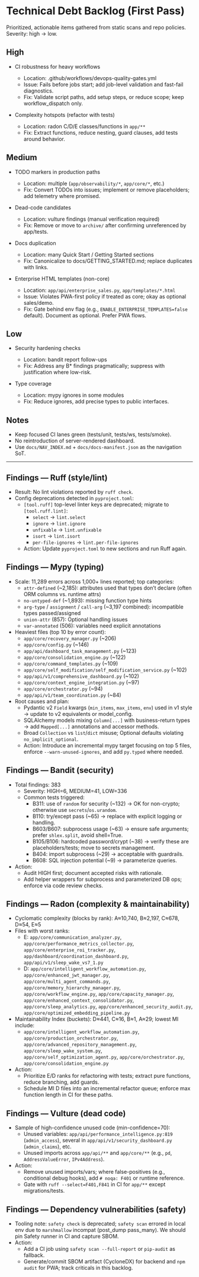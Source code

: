 # Technical Debt Backlog (First Pass)

Prioritized, actionable items gathered from static scans and repo policies. Severity: high → low.

## High
- CI robustness for heavy workflows
  - Location: .github/workflows/devops-quality-gates.yml
  - Issue: Fails before jobs start; add job-level validation and fast-fail diagnostics.
  - Fix: Validate script paths, add setup steps, or reduce scope; keep workflow_dispatch only.

- Complexity hotspots (refactor with tests)
  - Location: radon C/D/E classes/functions in `app/**`
  - Fix: Extract functions, reduce nesting, guard clauses, add tests around behavior.

## Medium
- TODO markers in production paths
  - Location: multiple (`app/observability/*`, `app/core/*`, etc.)
  - Fix: Convert TODOs into issues; implement or remove placeholders; add telemetry where promised.

- Dead-code candidates
  - Location: vulture findings (manual verification required)
  - Fix: Remove or move to `archive/` after confirming unreferenced by app/tests.

- Docs duplication
  - Location: many Quick Start / Getting Started sections
  - Fix: Canonicalize to docs/GETTING_STARTED.md; replace duplicates with links.

- Enterprise HTML templates (non-core)
  - Location: `app/api/enterprise_sales.py`, `app/templates/*.html`
  - Issue: Violates PWA-first policy if treated as core; okay as optional sales/demo.
  - Fix: Gate behind env flag (e.g., `ENABLE_ENTERPRISE_TEMPLATES=false` default). Document as optional. Prefer PWA flows.

## Low
- Security hardening checks
  - Location: bandit report follow-ups
  - Fix: Address any B* findings pragmatically; suppress with justification where low-risk.

- Type coverage
  - Location: mypy ignores in some modules
  - Fix: Reduce ignores, add precise types to public interfaces.

## Notes
- Keep focused CI lanes green (tests/unit, tests/ws, tests/smoke).
- No reintroduction of server-rendered dashboard.
 - Use `docs/NAV_INDEX.md` + `docs/docs-manifest.json` as the navigation SoT.

---

## Findings — Ruff (style/lint)

- Result: No lint violations reported by `ruff check`.
- Config deprecations detected in `pyproject.toml`:
  - `[tool.ruff]` top-level linter keys are deprecated; migrate to `[tool.ruff.lint]`:
    - `select` -> `lint.select`
    - `ignore` -> `lint.ignore`
    - `unfixable` -> `lint.unfixable`
    - `isort` -> `lint.isort`
    - `per-file-ignores` -> `lint.per-file-ignores`
  - Action: Update `pyproject.toml` to new sections and run Ruff again.

## Findings — Mypy (typing)

- Scale: 11,289 errors across 1,000+ lines reported; top categories:
  - `attr-defined` (~2,185): attributes used that types don’t declare (often ORM columns vs. runtime attrs)
  - `no-untyped-def` (~1,893): missing function type hints
  - `arg-type` / `assignment` / `call-arg` (~3,197 combined): incompatible types passed/assigned
  - `union-attr` (857): Optional handling issues
  - `var-annotated` (506): variables need explicit annotations
- Heaviest files (top 10 by error count):
  - `app/core/recovery_manager.py` (~206)
  - `app/core/config.py` (~146)
  - `app/api/dashboard_task_management.py` (~123)
  - `app/core/consolidation_engine.py` (~122)
  - `app/core/command_templates.py` (~109)
  - `app/core/self_modification/self_modification_service.py` (~102)
  - `app/api/v1/comprehensive_dashboard.py` (~102)
  - `app/core/context_engine_integration.py` (~97)
  - `app/core/orchestrator.py` (~94)
  - `app/api/v1/team_coordination.py` (~84)
- Root causes and plan:
  - Pydantic v2 `Field` kwargs (`min_items`, `max_items`, `env`) used in v1 style → update to v2 equivalents or model_config.
  - SQLAlchemy models mixing `Column[...]` with business-return types → add `Mapped[...]` annotations and accessor methods.
  - Broad `Collection` vs `list`/`dict` misuse; Optional defaults violating `no_implicit_optional`.
  - Action: Introduce an incremental mypy target focusing on top 5 files, enforce `--warn-unused-ignores`, and add `py.typed` where needed.

## Findings — Bandit (security)

- Total findings: 383
  - Severity: HIGH=6, MEDIUM=41, LOW=336
  - Common tests triggered:
    - B311: use of `random` for security (~132) → OK for non-crypto; otherwise use `secrets`/`os.urandom`.
    - B110: try/except pass (~65) → replace with explicit logging or handling.
    - B603/B607: subprocess usage (~63) → ensure safe arguments; prefer `shlex.split`, avoid shell=True.
    - B105/B106: hardcoded password/crypt (~38) → verify these are placeholders/tests; move to secrets management.
    - B404: import subprocess (~29) → acceptable with guardrails.
    - B608: SQL injection potential (~9) → parameterize queries.
- Action:
  - Audit HIGH first; document accepted risks with rationale.
  - Add helper wrappers for subprocess and parameterized DB ops; enforce via code review checks.

## Findings — Radon (complexity & maintainability)

- Cyclomatic complexity (blocks by rank): A≈10,740, B≈2,197, C≈678, D≈54, E≈5
- Files with worst ranks:
  - E: `app/core/communication_analyzer.py`, `app/core/performance_metrics_collector.py`, `app/core/enterprise_roi_tracker.py`, `app/dashboard/coordination_dashboard.py`, `app/api/v1/sleep_wake_vs7_1.py`
  - D: `app/core/intelligent_workflow_automation.py`, `app/core/enhanced_jwt_manager.py`, `app/core/multi_agent_commands.py`, `app/core/memory_hierarchy_manager.py`, `app/core/workflow_engine.py`, `app/core/capacity_manager.py`, `app/core/enhanced_context_consolidator.py`, `app/core/sleep_analytics.py`, `app/core/enhanced_security_audit.py`, `app/core/optimized_embedding_pipeline.py`
- Maintainability Index (buckets): D≈441, C≈16, B≈1, A≈29; lowest MI include:
  - `app/core/intelligent_workflow_automation.py`, `app/core/production_orchestrator.py`, `app/core/advanced_repository_management.py`, `app/core/sleep_wake_system.py`, `app/core/self_optimization_agent.py`, `app/core/orchestrator.py`, `app/core/consolidation_engine.py`
- Action:
  - Prioritize E/D ranks for refactoring with tests; extract pure functions, reduce branching, add guards.
  - Schedule MI D files into an incremental refactor queue; enforce max function length in CI for these paths.

## Findings — Vulture (dead code)

- Sample of high-confidence unused code (min-confidence=70):
  - Unused variables: `app/api/performance_intelligence.py:819` (`admin_access`), several in `app/api/v1/security_dashboard.py` (`admin_claims`), etc.
  - Unused imports across `app/api/**` and `app/core/**` (e.g., `pd`, `AddressValueError`, `IPv4Address`).
- Action:
  - Remove unused imports/vars; where false-positives (e.g., conditional debug hooks), add `# noqa: F401` or runtime reference.
  - Gate with `ruff --select=F401,F841` in CI for `app/**` except migrations/tests.

## Findings — Dependency vulnerabilities (safety)

- Tooling note: `safety check` is deprecated; `safety scan` errored in local env due to `marshmallow` incompat (post_dump pass_many). We should pin Safety runner in CI and capture SBOM.
- Action:
  - Add a CI job using `safety scan --full-report` or `pip-audit` as fallback.
  - Generate/commit SBOM artifact (CycloneDX) for backend and `npm audit` for PWA; track criticals in this backlog.
